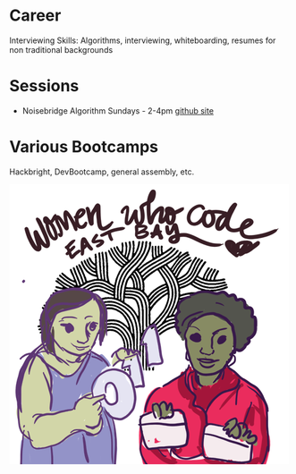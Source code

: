 # Career


Interviewing Skills: Algorithms, interviewing, whiteboarding, resumes for non traditional backgrounds

# Sessions

* Noisebridge Algorithm Sundays - 2-4pm [github site](https://github.com/romyilano/AlgorithmsCoed)


# Various Bootcamps

Hackbright, DevBootcamp, general assembly, etc.

![Women who code](../images/wwcode-eastbay_medium.png)
